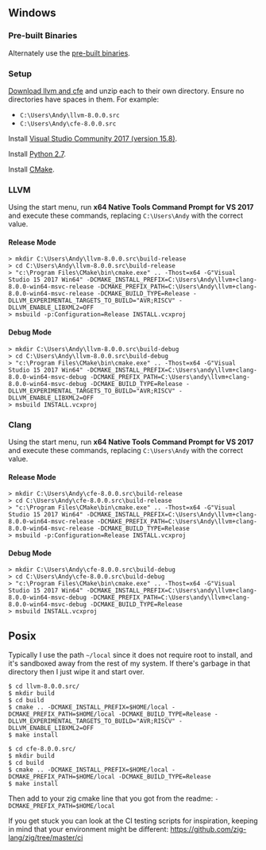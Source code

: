 ## Windows

### Pre-built Binaries

Alternately use the [pre-built binaries](https://github.com/zig-lang/zig/wiki/Building-Zig-on-Windows).

### Setup

[Download llvm and cfe](http://releases.llvm.org/download.html#8.0.0) and unzip each to their own directory. Ensure no directories have spaces in them. For example:

 * `C:\Users\Andy\llvm-8.0.0.src`
 * `C:\Users\Andy\cfe-8.0.0.src`

Install [Visual Studio Community 2017 (version 15.8)](https://my.visualstudio.com/Downloads?q=visual%20studio%202017%2015.8&wt.mc_id=o~msft~vscom~older-downloads).

Install [Python 2.7](https://www.python.org).

Install [CMake](http://cmake.org).

### LLVM

Using the start menu, run **x64 Native Tools Command Prompt for VS 2017** and execute these commands, replacing `C:\Users\Andy` with the correct value.

#### Release Mode

```
> mkdir C:\Users\Andy\llvm-8.0.0.src\build-release
> cd C:\Users\Andy\llvm-8.0.0.src\build-release
> "c:\Program Files\CMake\bin\cmake.exe" .. -Thost=x64 -G"Visual Studio 15 2017 Win64" -DCMAKE_INSTALL_PREFIX=C:\Users\Andy\llvm+clang-8.0.0-win64-msvc-release -DCMAKE_PREFIX_PATH=C:\Users\Andy\llvm+clang-8.0.0-win64-msvc-release -DCMAKE_BUILD_TYPE=Release -DLLVM_EXPERIMENTAL_TARGETS_TO_BUILD="AVR;RISCV" -DLLVM_ENABLE_LIBXML2=OFF
> msbuild -p:Configuration=Release INSTALL.vcxproj
```

#### Debug Mode

```
> mkdir C:\Users\Andy\llvm-8.0.0.src\build-debug
> cd C:\Users\Andy\llvm-8.0.0.src\build-debug
> "c:\Program Files\CMake\bin\cmake.exe" .. -Thost=x64 -G"Visual Studio 15 2017 Win64" -DCMAKE_INSTALL_PREFIX=C:\Users\andy\llvm+clang-8.0.0-win64-msvc-debug -DCMAKE_PREFIX_PATH=C:\Users\andy\llvm+clang-8.0.0-win64-msvc-debug -DCMAKE_BUILD_TYPE=Release -DLLVM_EXPERIMENTAL_TARGETS_TO_BUILD="AVR;RISCV" -DLLVM_ENABLE_LIBXML2=OFF
> msbuild INSTALL.vcxproj
```

### Clang

Using the start menu, run **x64 Native Tools Command Prompt for VS 2017** and execute these commands, replacing `C:\Users\Andy` with the correct value.

#### Release Mode

```
> mkdir C:\Users\Andy\cfe-8.0.0.src\build-release
> cd C:\Users\Andy\cfe-8.0.0.src\build-release
> "c:\Program Files\CMake\bin\cmake.exe" .. -Thost=x64 -G"Visual Studio 15 2017 Win64" -DCMAKE_INSTALL_PREFIX=C:\Users\Andy\llvm+clang-8.0.0-win64-msvc-release -DCMAKE_PREFIX_PATH=C:\Users\Andy\llvm+clang-8.0.0-win64-msvc-release -DCMAKE_BUILD_TYPE=Release
> msbuild -p:Configuration=Release INSTALL.vcxproj
```

#### Debug Mode

```
> mkdir C:\Users\Andy\cfe-8.0.0.src\build-debug
> cd C:\Users\Andy\cfe-8.0.0.src\build-debug
> "c:\Program Files\CMake\bin\cmake.exe" .. -Thost=x64 -G"Visual Studio 15 2017 Win64" -DCMAKE_INSTALL_PREFIX=C:\Users\andy\llvm+clang-8.0.0-win64-msvc-debug -DCMAKE_PREFIX_PATH=C:\Users\andy\llvm+clang-8.0.0-win64-msvc-debug -DCMAKE_BUILD_TYPE=Release
> msbuild INSTALL.vcxproj
```

## Posix

Typically I use the path `~/local` since it does not require root to install, and it's sandboxed away from the rest of my system. If there's garbage in that directory then I just wipe it and start over.

```
$ cd llvm-8.0.0.src/
$ mkdir build
$ cd build
$ cmake .. -DCMAKE_INSTALL_PREFIX=$HOME/local -DCMAKE_PREFIX_PATH=$HOME/local -DCMAKE_BUILD_TYPE=Release -DLLVM_EXPERIMENTAL_TARGETS_TO_BUILD="AVR;RISCV" -DLLVM_ENABLE_LIBXML2=OFF
$ make install
```

```
$ cd cfe-8.0.0.src/
$ mkdir build
$ cd build
$ cmake .. -DCMAKE_INSTALL_PREFIX=$HOME/local -DCMAKE_PREFIX_PATH=$HOME/local -DCMAKE_BUILD_TYPE=Release
$ make install
```

Then add to your zig cmake line that you got from the readme:
`-DCMAKE_PREFIX_PATH=$HOME/local`

If you get stuck you can look at the CI testing scripts for inspiration, keeping in mind that your environment might be different: https://github.com/zig-lang/zig/tree/master/ci
